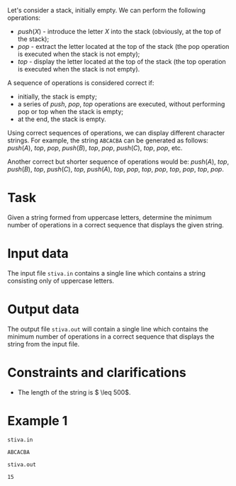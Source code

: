 Let's consider a stack, initially empty. We can perform the following operations:
- $push(X)$ - introduce the letter $X$ into the stack (obviously, at the top of the stack);
- $pop$ - extract the letter located at the top of the stack (the pop operation is executed when the stack is not empty);
- $top$ - display the letter located at the top of the stack (the top operation is executed when the stack is not empty).

A sequence of operations is considered correct if:
- initially, the stack is empty;
- a series of $push$, $pop$, $top$ operations are executed, without performing pop or top when the stack is empty;
- at the end, the stack is empty.

Using correct sequences of operations, we can display different character strings. For example, the string `ABCACBA` can be generated as follows: $push(A)$, $top$, $pop$, $push(B)$, $top$, $pop$, $push(C)$, $top$, $pop$, etc.

Another correct but shorter sequence of operations would be: $push(A)$, $top$, $push(B)$, $top$, $push(C)$, $top$, $push(A)$, $top$, $pop$, $top$, $pop$, $top$, $pop$, $top$, $pop$.

# Task

Given a string formed from uppercase letters, determine the minimum number of operations in a correct sequence that displays the given string.

# Input data

The input file `stiva.in` contains a single line which contains a string consisting only of uppercase letters.

# Output data

The output file `stiva.out` will contain a single line which contains the minimum number of operations in a correct sequence that displays the string from the input file.

# Constraints and clarifications

* The length of the string is $ \leq 500$.

# Example 1

`stiva.in`
```
ABCACBA
```

`stiva.out`
```
15
```

